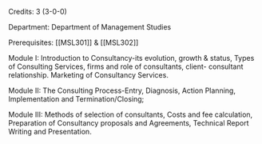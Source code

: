 Credits: 3 (3-0-0)

Department: Department of Management Studies

Prerequisites: [[MSL301]] & [[MSL302]]

Module I: Introduction to Consultancy-its evolution, growth & status, Types of Consulting Services, firms and role of consultants, client- consultant relationship. Marketing of Consultancy Services.

Module II: The Consulting Process-Entry, Diagnosis, Action Planning, Implementation and Termination/Closing;

Module III: Methods of selection of consultants, Costs and fee calculation, Preparation of Consultancy proposals and Agreements, Technical Report Writing and Presentation.